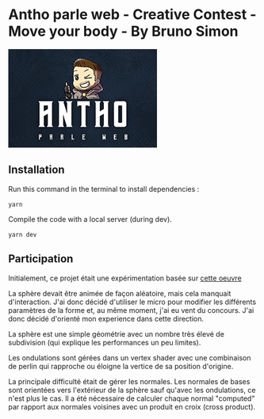 # Antho parle web - Creative Contest - Move your body - By Bruno Simon

![APW for Three.js](apw.png)

## Installation
Run this command in the terminal to install dependencies :
```
yarn
```
Compile the code with a local server (during dev).
```
yarn dev
```

## Participation

Initialement, ce projet était une expérimentation basée sur [cette oeuvre](https://rarible.com/token/0xd07dc4262bcdbf85190c01c996b4c06a461d2430:300573:0xbcfba32709f59838121c0007dc1ca6e8b7432011?tab=owners)

La sphère devait être animée de façon aléatoire, mais cela manquait d'interaction. J'ai donc décidé d'utiliser le micro pour modifier les différents paramètres de la forme et, au même moment, j'ai eu vent du concours. J'ai donc décidé d'orienté mon experience dans cette direction.

La sphère est une simple géométrie avec un nombre très élevé de subdivision (qui explique les performances un peu limites).

Les ondulations sont gérées dans un vertex shader avec une combinaison de perlin qui rapproche ou éloigne la vertice de sa position d'origine.

La principale difficulté était de gérer les normales. Les normales de bases sont orientées vers l'extérieur de la sphère sauf qu'avec les ondulations, ce n'est plus le cas. Il a été nécessaire de calculer chaque normal "computed" par rapport aux normales voisines avec un produit en croix (cross product).
